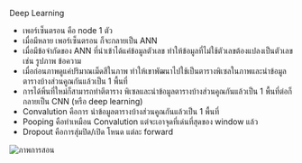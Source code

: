 Deep Learning

- เพอร์เซ็นตรอน คือ node 1 ตัว 
- เมื่อมีหลาย เพอร์เซ็นตรอน ก็จะกลายเป็น ANN
- เมื่อมีข้อจำกัดของ ANN ที่นำเข้าได้แค่ข้อมูลตัวเลข ทำให้ข้อมูลที่ไม่ใช้ตัวเลขต้องแปลงเป็นตัวเลข เช่น รูปภาพ ข้อความ
- เมื่อก่อนภาพดูแค่ปริมาณเม็ดสีในภาพ ทำให้เขาพัฒนาไปใช้เป็นตารางพิเซลในภาพและนำข้อมูลตารางบ้างส่วนคูณกันแล้วเป็น 1 พื้นที่
- การได้พิ้นที่ใหม่ก็สามารถทำตีตาราง พิเซลและนำข้อมูลตารางบ้างส่วนคูณกันแล้วเป็น 1 พื้นที่ต่อก็กลายเป็น CNN (หรือ deep learning)
- Convalution คือการ นำข้อมูลตารางบ้างส่วนคูณกันแล้วเป็น 1 พื้นที่
- Pooping คือทำเหมือน Convalution แต่จะเอาจุดที่เด่นที่สุดของ window แล้ว
- Dropout คือการสุ่มปิด/เปิด โหนด แต่ละ forward

![ภาพการสอน](https://drive.google.com/file/d/1bddAhsYB84S6r09C8qfuzfbIqVHa_cyj/view?usp=sharing)
